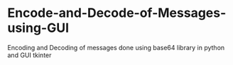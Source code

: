 # Encode-and-Decode-of-Messages-using-GUI
Encoding and Decoding of messages done using base64 library in python and GUI tkinter
